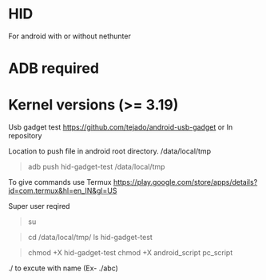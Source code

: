 # HID
For android with or without nethunter


# ADB required 

# Kernel versions (>= 3.19) 

Usb gadget test https://github.com/tejado/android-usb-gadget or In repository

Location to push file in android root directory. /data/local/tmp

>  adb push hid-gadget-test /data/local/tmp




To give commands use Termux https://play.google.com/store/apps/details?id=com.termux&hl=en_IN&gl=US


Super user reqired 
>su

>cd /data/local/tmp/
>ls 
hid-gadget-test  

>chmod +X hid-gadget-test 
>chmod +X android_script pc_script 


./ to excute with name (Ex- ./abc)
